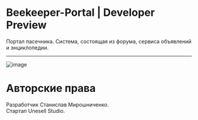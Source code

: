 # Beekeeper-Portal | Developer Preview
Портал пасечника. Система, состоящая из форума, сервиса объявлений и энциклопедии.
***
<img src="https://i.ibb.co/cYkpw25/image.png" alt="image" border="0">

# Авторские права
Разработчик Станислав Мирошниченко.<br>
Стартап Unesell Studio.
